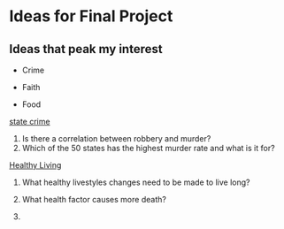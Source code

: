 # Ideas for Final Project

## Ideas that peak my interest

- Crime

- Faith

- Food


[state crime](https://corgis-edu.github.io/corgis/csv/state_crime/)

1. Is there a correlation between robbery and murder?
2. Which of the 50 states has the highest murder rate and what is it for?


[Healthy Living](https://www.kaggle.com/datasets/miadul/lifestyle-and-health-risk-prediction)

1. What healthy livestyles changes need to be made to live long?
2. What health factor causes more death?

3. 
